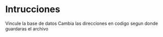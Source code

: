 # Intrucciones
Vincule la base de datos
Cambia las direcciones en codigo segun donde guardaras el archivo
